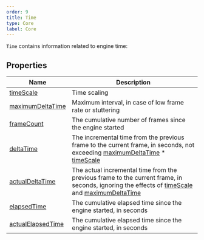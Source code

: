 ```yaml
---
order: 9
title: Time
type: Core
label: Core
---
```


`Time` contains information related to engine time:

## Properties

| Name                                                   | Description                                                                                                                                              |
| ------------------------------------------------------ | -------------------------------------------------------------------------------------------------------------------------------------------------------- |
| [timeScale](/apis/core/#Time-timeScale)             | Time scaling                                                                                                                                             |
| [maximumDeltaTime](/apis/core/#Time-maximumDeltaTime) | Maximum interval, in case of low frame rate or stuttering                                                                                                 |
| [frameCount](/apis/core/#Time-frameCount)           | The cumulative number of frames since the engine started                                                                                                 |
| [deltaTime](/apis/core/#Time-deltaTime)             | The incremental time from the previous frame to the current frame, in seconds, not exceeding [maximumDeltaTime](/apis/core/#Time-maximumDeltaTime) \* [timeScale](/apis/core/#Time-timeScale) |
| [actualDeltaTime](/apis/core/#Time-actualDeltaTime) | The actual incremental time from the previous frame to the current frame, in seconds, ignoring the effects of [timeScale](/apis/core/#Time-timeScale) and [maximumDeltaTime](/apis/core/#Time-maximumDeltaTime) |
| [elapsedTime](/apis/core/#Time-elapsedTime)         | The cumulative elapsed time since the engine started, in seconds                                                                                         |
| [actualElapsedTime](/apis/core/#Time-actualElapsedTime) | The cumulative elapsed time since the engine started, in seconds                                                                                         |

